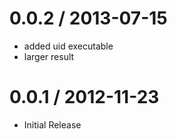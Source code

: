 
0.0.2 / 2013-07-15
==================

 * added uid executable
 * larger result

0.0.1 / 2012-11-23
==================

* Initial Release

